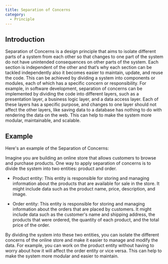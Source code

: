 ```yaml
---
title: Separation of Concerns
category:
  - Principle
---
```


## Introduction

Separation of Concerns is a design principle that aims to isolate different parts of a system from each other so that changes to one part of the system do not have unintended consequences on other parts of the system. Each section is independent of the other and that’s why each section can be tackled independently also it becomes easier to maintain, update, and reuse the code. This can be achieved by dividing a system into components or modules, each of which has a specific concern or responsibility. For example, in software development, separation of concerns can be implemented by dividing the code into different layers, such as a presentation layer, a business logic layer, and a data access layer. Each of these layers has a specific purpose, and changes to one layer should not affect the other layers, like saving data to a database has nothing to do with rendering the data on the web. This can help to make the system more modular, maintainable, and scalable.

## Example

Here's an example of the Separation of Concerns:

Imagine you are building an online store that allows customers to browse and purchase products. One way to apply separation of concerns is to divide the system into two entities: product and order.

- Product entity: This entity is responsible for storing and managing information about the products that are available for sale in the store. It might include data such as the product name, price, description, and image.

- Order entity: This entity is responsible for storing and managing information about the orders that are placed by customers. It might include data such as the customer's name and shipping address, the products that were ordered, the quantity of each product, and the total price of the order.

By dividing the system into these two entities, you can isolate the different concerns of the online store and make it easier to manage and modify the data. For example, you can work on the product entity without having to worry about how it will affect the order entity or vice versa. This can help to make the system more modular and easier to maintain.
